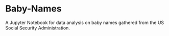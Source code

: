 # Baby-Names

A Jupyter Notebook for data analysis on baby names gathered from the US Social Security Administration.
